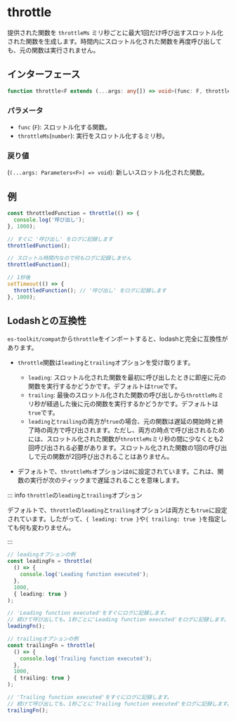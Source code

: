 # throttle

提供された関数を `throttleMs` ミリ秒ごとに最大1回だけ呼び出すスロットル化された関数を生成します。時間内にスロットル化された関数を再度呼び出しても、元の関数は実行されません。

## インターフェース

```typescript
function throttle<F extends (...args: any[]) => void>(func: F, throttleMs: number): (...args: Parameters<F>) => void;
```

### パラメータ

- `func` (`F`): スロットル化する関数。
- `throttleMs`(`number`): 実行をスロットル化するミリ秒。

### 戻り値

(`(...args: Parameters<F>) => void`): 新しいスロットル化された関数。

## 例

```typescript
const throttledFunction = throttle(() => {
  console.log('呼び出し');
}, 1000);

// すぐに '呼び出し' をログに記録します
throttledFunction();

// スロットル時間内なので何もログに記録しません
throttledFunction();

// 1秒後
setTimeout(() => {
  throttledFunction(); // '呼び出し' をログに記録します
}, 1000);
```

## Lodashとの互換性

`es-toolkit/compat`から`throttle`をインポートすると、lodashと完全に互換性があります。

- `throttle`関数は`leading`と`trailing`オプションを受け取ります。

  - `leading`: スロットル化された関数を最初に呼び出したときに即座に元の関数を実行するかどうかです。デフォルトは`true`です。
  - `trailing`: 最後のスロットル化された関数の呼び出しから`throttleMs`ミリ秒が経過した後に元の関数を実行するかどうかです。デフォルトは`true`です。
  - `leading`と`trailing`の両方が`true`の場合、元の関数は遅延の開始時と終了時の両方で呼び出されます。ただし、両方の時点で呼び出されるためには、スロットル化された関数が`throttleMs`ミリ秒の間に少なくとも2回呼び出される必要があります。スロットル化された関数の1回の呼び出しで元の関数が2回呼び出されることはありません。

- デフォルトで、`throttleMs`オプションは`0`に設定されています。これは、関数の実行が次のティックまで遅延されることを意味します。

::: info `throttle`の`leading`と`trailing`オプション

デフォルトで、`throttle`の`leading`と`trailing`オプションは両方とも`true`に設定されています。したがって、`{ leading: true }`や`{ trailing: true }`を指定しても何も変わりません。

:::

```typescript
// leadingオプションの例
const leadingFn = throttle(
  () => {
    console.log('Leading function executed');
  },
  1000,
  { leading: true }
);

// 'Leading function executed'をすぐにログに記録します。
// 続けて呼び出しても、1秒ごとに'Leading function executed'をログに記録します。
leadingFn();

// trailingオプションの例
const trailingFn = throttle(
  () => {
    console.log('Trailing function executed');
  },
  1000,
  { trailing: true }
);

// 'Trailing function executed'をすぐにログに記録します。
// 続けて呼び出しても、1秒ごとに'Trailing function executed'をログに記録します。
trailingFn();
```
